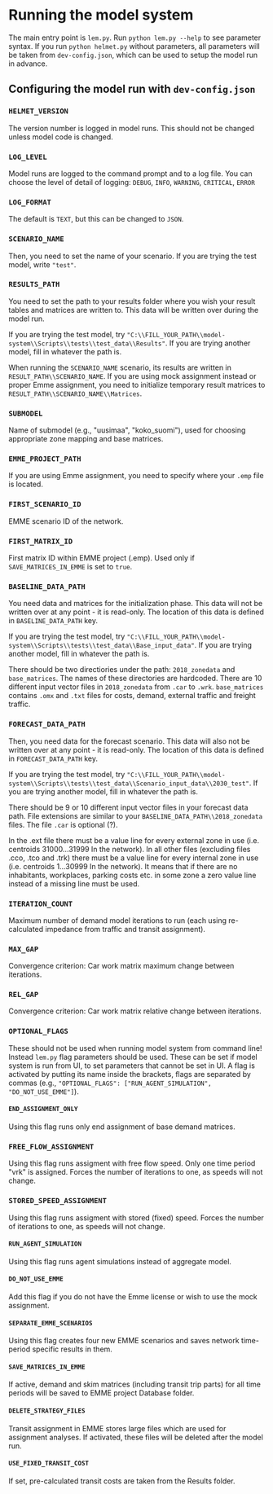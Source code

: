 # Running the model system

The main entry point is `lem.py`.
Run `python lem.py --help` to see parameter syntax.
If you run `python helmet.py` without parameters,
all parameters will be taken from `dev-config.json`,
which can be used to setup the model run in advance.

## Configuring the model run with `dev-config.json`

### `HELMET_VERSION`

The version number is logged in model runs.
This should not be changed unless model code is changed.

### `LOG_LEVEL`

Model runs are logged to the command prompt and to a log file.
You can choose the level of detail of logging:
`DEBUG`, `INFO`, `WARNING`, `CRITICAL`, `ERROR`

### `LOG_FORMAT`

The default is `TEXT`, but this can be changed to `JSON`.

### `SCENARIO_NAME`

Then, you need to set the name of your scenario.
If you are trying the test model, write `"test"`.

### `RESULTS_PATH`

You need to set the path to your results folder where you wish your
result tables and matrices are written to.
This data will be written over during the model run.

If you are trying the test model, try
`"C:\\FILL_YOUR_PATH\\model-system\\Scripts\\tests\\test_data\\Results"`.
If you are trying another model, fill in whatever the path is.

When running the `SCENARIO_NAME` scenario, its results are written in `RESULT_PATH\\SCENARIO_NAME`.
If you are using mock assignment instead or proper Emme assignment,
you need to initialize temporary result matrices to `RESULT_PATH\\SCENARIO_NAME\\Matrices`.

### `SUBMODEL`

Name of submodel (e.g., "uusimaa", "koko_suomi"),
used for choosing appropriate zone mapping and base matrices.

### `EMME_PROJECT_PATH`

If you are using Emme assignment, you need to specify where your `.emp` file is located.

### `FIRST_SCENARIO_ID`

EMME scenario ID of the network.

### `FIRST_MATRIX_ID`

First matrix ID within EMME project (.emp).
Used only if `SAVE_MATRICES_IN_EMME` is set to `true`.

### `BASELINE_DATA_PATH`

You need data and matrices for the initialization phase.
This data will not be written over at any point - it is read-only.
The location of this data is defined in `BASELINE_DATA_PATH` key.

If you are trying the test model, try
`"C:\\FILL_YOUR_PATH\\model-system\\Scripts\\tests\\test_data\\Base_input_data"`.
If you are trying another model, fill in whatever the path is.

There should be two directiories under the path: `2018_zonedata` and `base_matrices`.
The names of these directories are hardcoded.
There are 10 different input vector files in `2018_zonedata` from `.car` to `.wrk`.
`base_matrices` contains `.omx` and `.txt` files for costs, demand, external
traffic and freight traffic.

### `FORECAST_DATA_PATH`

Then, you need data for the forecast scenario.
This data will also not be written over at any point - it is read-only.
The location of this data is defined in `FORECAST_DATA_PATH` key.

If you are trying the test model, try
`"C:\\FILL_YOUR_PATH\\model-system\\Scripts\\tests\\test_data\\Scenario_input_data\\2030_test"`.
If you are trying another model, fill in whatever the path is.

There should be 9 or 10 different input vector files in your forecast data path.
File extensions are similar to your `BASELINE_DATA_PATH\\2018_zonedata` files.
The file `.car` is optional (?).

In the .ext file there must be a value line for every external zone in use
(i.e. centroids 31000…31999 In the network).
In all other files (excluding files .cco, .tco and .trk) there must be a value
line for every internal zone in use (i.e. centroids 1…30999 In the network).
It means that if there are no inhabitants, workplaces, parking costs etc. in
some zone a zero value line instead of a missing line must be used.

### `ITERATION_COUNT`

Maximum number of demand model iterations to run
(each using re-calculated impedance from traffic and transit assignment).

### `MAX_GAP`

Convergence criterion: Car work matrix maximum change between iterations.

### `REL_GAP`

Convergence criterion: Car work matrix relative change between iterations.

### `OPTIONAL_FLAGS`

These should not be used when running model system from command line!
Instead `lem.py` flag parameters should be used.
These can be set if model system is run from UI, to set parameters that cannot be set in UI.
A flag is activated by putting its name inside the brackets,
flags are separated by commas (e.g., `"OPTIONAL_FLAGS": ["RUN_AGENT_SIMULATION", "DO_NOT_USE_EMME"]`).

#### `END_ASSIGNMENT_ONLY`

Using this flag runs only end assignment of base demand matrices.

### `FREE_FLOW_ASSIGNMENT`

Using this flag runs assigment with free flow speed.
Only one time period "vrk" is assigned.
Forces the number of iterations to one, as speeds will not change.

### `STORED_SPEED_ASSIGNMENT`

Using this flag runs assigment with stored (fixed) speed.
Forces the number of iterations to one, as speeds will not change.

#### `RUN_AGENT_SIMULATION`

Using this flag runs agent simulations instead of aggregate model.

#### `DO_NOT_USE_EMME`

Add this flag if you do not have the Emme license or wish to use the mock assignment.

#### `SEPARATE_EMME_SCENARIOS`

Using this flag creates four new EMME scenarios and saves
network time-period specific results in them.

#### `SAVE_MATRICES_IN_EMME`

If active, demand and skim matrices (including transit trip parts) for all time
periods will be saved to EMME project Database folder.

#### `DELETE_STRATEGY_FILES`

Transit assignment in EMME stores large files which are used for assignment analyses.
If activated, these files will be deleted after the model run.

#### `USE_FIXED_TRANSIT_COST`

If set, pre-calculated transit costs are taken from the Results folder.
